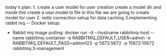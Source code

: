 

today's plan:
    1. create a user model for user creation
    create a model dir and inside this create a user.model.ts file
    in this file we are going to create model for user 
    2. redis connection setup for data caching
    3.implementing rabbit mq
-- Docker setup:
- Rabbit mq image pulling:
docker run -d --hostname rabbitmq-host --name rabbitmq-container -e RABBITMQ_DEFAULT_USER=admin -e RABBITMQ_DEFAULT_PASS=admin123 -p 5672:5672 -p 15672:15672 rabbitmq:3-management


